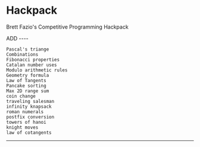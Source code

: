 # Hackpack
Brett Fazio's Competitive Programming Hackpack


ADD ----

    Pascal's triange
    Combinations
    Fibonacci properties
    Catalan number uses
    Modulo arithmetic rules
    Geometry formula
    Law of Tangents
    Pancake sorting
    Max 2D range sum
    coin change
    traveling salesman
    infinity knapsack
    roman numerals
    postfix conversion
    towers of hanoi
    knight moves
    law of cotangents
----
